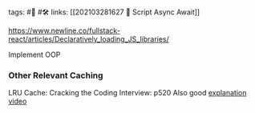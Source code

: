 tags: #🌱️  #🛠 
links: [[202103281627 🔖  Script Async Await]]

https://www.newline.co/fullstack-react/articles/Declaratively_loading_JS_libraries/

Implement OOP


### Other Relevant Caching
LRU Cache: Cracking the Coding Interview: p520
Also good [explanation video](https://www.youtube.com/watch?v=S6IfqDXWa10)